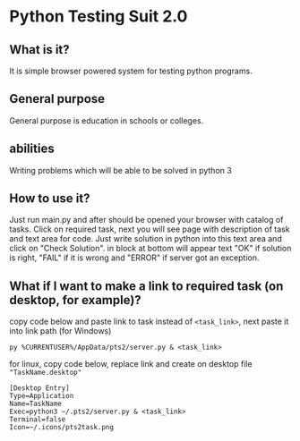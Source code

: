 # Python Testing Suit 2.0
## What is it?
It is simple browser powered system for testing python programs.
## General purpose
General purpose is education in schools or colleges.
## abilities
Writing problems which will be able to be solved in python 3
## How to use it?
Just run main.py and after should be opened your browser with catalog of tasks. Click on required task, next you will see page with description of task and text area for code. Just write solution in python into this text area and click on "Check Solution". in block at bottom will appear text "OK" if solution is right, "FAIL" if it is wrong and "ERROR" if server got an exception. 
## What if I want to make a link to required task (on desktop, for example)?
copy code below and paste link to task instead of `<task_link>`, next paste it into link path (for Windows)
```
py %CURRENTUSER%/AppData/pts2/server.py & <task_link>
```

for linux, copy code below, replace link and create on desktop file `"TaskName.desktop"`

```
[Desktop Entry]
Type=Application
Name=TaskName
Exec=python3 ~/.pts2/server.py & <task_link>
Terminal=false
Icon=~/.icons/pts2task.png
```
